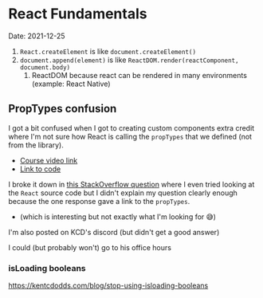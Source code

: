 # React Fundamentals

Date: 2021-12-25

1. `React.createElement` is like `document.createElement()`
2. `document.append(element)` is like `ReactDOM.render(reactComponent, document.body)`
    1. ReactDOM because react can be rendered in many environments (example: React Native)

## PropTypes confusion

I got a bit confused when I got to creating custom components extra credit where I'm not sure how React is calling the `propTypes` that we defined (not from the library).

-   [Course video link](https://epicreact.dev/modules/react-fundamentals/creating-custom-components-extra-credit-solution-03)
-   [Link to code](https://github.com/kentcdodds/react-fundamentals/blob/main/src/final/04.extra-3.html)

I broke it down in [this StackOverflow question]([https://stackoverflow.com/questions/70477035/when-are-the-props-propname-and-componentname-passed-to-the-proptypes-func]) where I even tried looking at the `React` source code but I didn't explain my question clearly enough because the one response gave a link to the `propTypes`.

-   (which is interesting but not exactly what I'm looking for 😅)

I'm also posted on KCD's discord (but didn't get a good answer)

I could (but probably won't) go to his office hours


### isLoading booleans
https://kentcdodds.com/blog/stop-using-isloading-booleans
